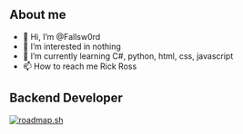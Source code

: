 ## About me
- 👋 Hi, I’m @Fallsw0rd
- 👀 I’m interested in nothing
- 🌱 I’m currently learning C#, python, html, css, javascript
- 📫 How to reach me Rick Ross

## Backend Developer
[![roadmap.sh](https://api.roadmap.sh/v1-badge/tall/6581ba145145316d252adfe6?variant=dark&roadmaps=backend)](https://roadmap.sh)

